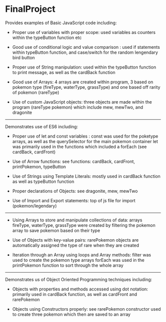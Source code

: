 # FinalProject

Provides examples of Basic JavaScript code including:
- Proper use of variables with proper scope:
  used variables as counters within the typeButton function etc
    
- Good use of conditional logic and value comparison :
  used if statements within typeButton function, and case/switch for the random lengendary bird button
  
- Proper use of String manipulation:
  used within the typeButton function to print message, as well as the cardBack function
  
- Good use of Arrays:
  4 arrays are created within program, 3 based on pokemon type (fireType, waterType, grassType) and one based off rarity of pokemon (rareType)
  
- Use of custom JavaScript objects:
  three objects are made within the program (rareType pokemon) which include mew, mewTwo, and dragonite
------
Demonstrates use of ES6 including:
- Proper use of let and const variables :
  const was used for the poketype arrays, as well as the querySelector for the main pokemon container
  let was primarily used in the functions which included a forEach (see cardBack, cardFront)
  
- Use of Arrow functions:
  see functions: cardBack, cardFront, printPokemon, typeButton
  
- Use of Strings using Template Literals:
  mostly used in cardBack function as well as typeButton function
  
- Proper declarations of Objects:
  see dragonite, mew, mewTwo
  
- Use of Import and Export statements:
  top of js file for import (pokemon/legendary) 
------
- Using Arrays to store and manipulate collections of data:
 arrays fireType, waterType, grassType were created by filtering the pokemon array to save pokemon based on their type
 
- Use of Objects with key-value pairs:
  rarePokemon objects are automatically assigned the type of rare when they are created
  
- Iteration through an Array using loops and Array methods:
  filter was used to create the pokemon type arrays
  forEach was used in the printPokemon function to sort through the whole array
------
Demonstrates us of Object Oriented Programming techniques including:
- Objects with properties and methods accessed using dot notation:
  primarily used in cardBack function, as well as cardFront and rarePokemon 
  
- Objects using Constructors properly:
  see rarePokemon constructor
  used to create three pokemon which then are saved to an array
  
  
  
  
